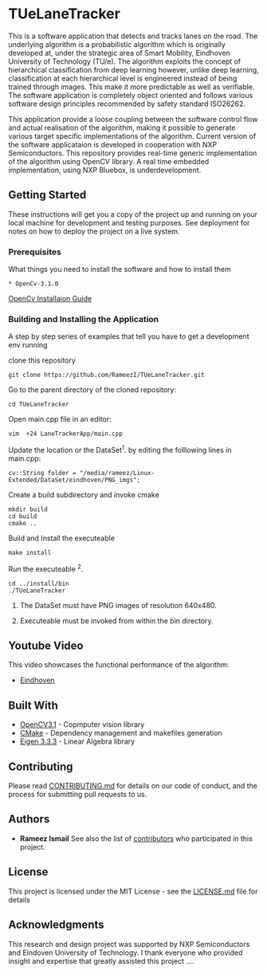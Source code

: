 # TUeLaneTracker

This is a software application that detects and tracks lanes on the road. The underlying algorithm is a probabilistic algorithm which is originally developed at, under the strategic area of Smart Mobility, Eindhoven University of Technology (TU/e). The algorithm exploits the concept of hierarchical classification from deep learning however, unlike deep learning, classification at each hierarchical level is engineered instead of being trained through images. This make it more predictable as well as verifiable. The software application is completely object oriented and follows various software design principles recommended by safety standard ISO26262. 

This application provide a loose coupling between the software control flow and actual realisation of the algorithm, making it possible to generate various target specific implementations of the algorithm. Current version of the software applicataion is developed in cooperation with NXP Semiconductors. This repository provides real-time generic implementation of the algorithm using OpenCV library. A real time embedded implementation, using NXP Bluebox, is underdevelopment.

## Getting Started

These instructions will get you a copy of the project up and running on your local machine for development and testing purposes. See deployment for notes on how to deploy the project on a live system.

### Prerequisites

What things you need to install the software and how to install them

```
* OpenCv-3.1.0
```
[OpenCv Installaion Guide](http://docs.opencv.org/3.1.0/d7/d9f/tutorial_linux_install.html)

### Building and Installing the Application

A step by step series of examples that tell you have to get a development env running

clone this repository 

```
git clone https://github.com/RameezI/TUeLaneTracker.git
```

Go to the parent directory of the cloned repository:
```
cd TUeLaneTracker
```
Open main.cpp file in an editor:
```
vim  +24 LaneTrackerApp/main.cpp
```
Update the location or the DataSet<sup>1</sup>. by editing the folllowing lines in main.cpp:
```
cv::String folder = "/media/rameez/Linux-Extended/DataSet/eindhoven/PNG_imgs";
```
Create a build subdirectory and invoke cmake
```
mkdir build
cd build
cmake ..
```

Build and Install the executeable
```
make install
```
Run the executeable <sup>2</sup>. 
```
cd ../install/bin
./TUeLaneTracker
```
1. The DataSet must have PNG images of resolution 640x480.

2. Executeable must be invoked from within the bin directory.
       
## Youtube Video
   This video showcases the functional performance of the algorithm:
   * [Eindhoven](https://www.youtube.com/watch?v=u4oVjcPDNfw)



## Built With

* [OpenCV3.1](http://docs.opencv.org/3.1.0/index.html) - Copmputer vision library
* [CMake](https://maven.apache.org/) - Dependency management and makefiles generation
* [Eigen 3.3.3](http://eigen.tuxfamily.org/index.php?title=Main_Page) - Linear Algebra  library


## Contributing

Please read [CONTRIBUTING.md](https://gist.github.com/PurpleBooth/b24679402957c63ec426) for details on our code of conduct, and the process for submitting pull requests to us.


## Authors
* **Rameez Ismail**
See also the list of [contributors](https://github.com/RameezI/TUeLaneTracker/graphs/contributors) who participated in this project.


## License

This project is licensed under the MIT License - see the [LICENSE.md](LICENSE.md) file for details


## Acknowledgments

This research and design project was supported by NXP Semiconductors and Eindoven University of Technology. I thank everyone who provided insight and expertise that greatly assisted this project ....
